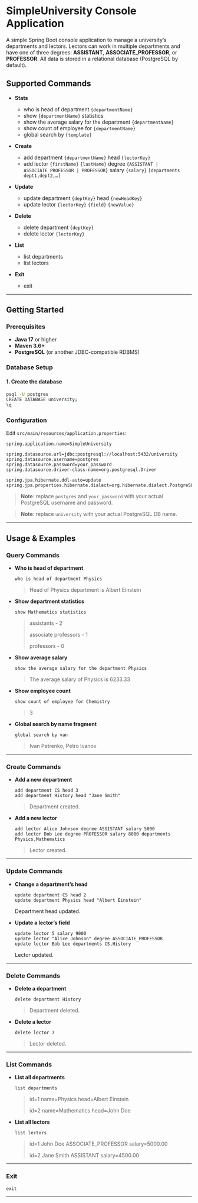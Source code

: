 # SimpleUniversity Console Application

A simple Spring Boot console application to manage a university’s departments and lectors. Lectors can work in multiple departments and have one of three degrees: **ASSISTANT**, **ASSOCIATE_PROFESSOR**, or **PROFESSOR**. All data is stored in a relational database (PostgreSQL by default).

## Supported Commands

- **Stats**  
  - who is head of department `{departmentName}`
  - show `{departmentName}` statistics 
  - show the average salary for the department `{departmentName}`  
  - show count of employee for `{departmentName}`  
  - global search by `{template}`  

- **Create**  
  - add department `{departmentName}` head `{lectorKey}`  
  - add lector `{firstName}` `{lastName}` degree `{ASSISTANT | ASSOCIATE_PROFESSOR | PROFESSOR}` salary `{salary}` `[departments dept1,dept2,…]`  

- **Update**  
  - update department `{deptKey}` head `{newHeadKey}`  
  - update lector `{lectorKey}` `{field}` `{newValue}`  

- **Delete**  
  - delete department `{deptKey}`  
  - delete lector `{lectorKey}`  

- **List**  
  - list departments
  - list lectors 

- **Exit**  
  - exit

---

## Getting Started

### Prerequisites

- **Java 17** or higher  
- **Maven 3.6+**  
- **PostgreSQL** (or another JDBC-compatible RDBMS)

### Database Setup

#### 1. Create the database

```bash
psql -U postgres
CREATE DATABASE university;
\q
```



### Configuration

Edit `src/main/resources/application.properties`:

```properties
spring.application.name=SimpleUniversity

spring.datasource.url=jdbc:postgresql://localhost:5432/university
spring.datasource.username=postgres
spring.datasource.password=your_password
spring.datasource.driver-class-name=org.postgresql.Driver

spring.jpa.hibernate.ddl-auto=update
spring.jpa.properties.hibernate.dialect=org.hibernate.dialect.PostgreSQLDialect
```

> **Note**: replace `postgres` and `your_password` with your actual PostgreSQL username and password.

> **Note**: replace `university` with your actual PostgreSQL DB name.

---

## Usage & Examples

### Query Commands

* **Who is head of department**

  ```text
  who is head of department Physics
  ```
  
  > Head of Physics department is Albert Einstein

* **Show department statistics**

  ```text
  show Mathematics statistics
  ```

  > assistants - 2
  > 
  > associate professors - 1
  > 
  > professors - 0
  

* **Show average salary**

  ```text
  show the average salary for the department Physics
  ```

  > The average salary of Physics is 6233.33

* **Show employee count**

  ```text
  show count of employee for Chemistry
  ```

  > 3

* **Global search by name fragment**

  ```text
  global search by van
  ```

  > Ivan Petrenko, Petro Ivanov

---

### Create Commands

* **Add a new department**

  ```text
  add department CS head 3
  add department History head "Jane Smith"
  ```

  > Department created.

* **Add a new lector**

  ```text
  add lector Alice Johnson degree ASSISTANT salary 5000
  add lector Bob Lee degree PROFESSOR salary 8000 departments Physics,Mathematics
  ```

  > Lector created.

---

### Update Commands

* **Change a department’s head**

  ```text
  update department CS head 2
  update department Physics head "Albert Einstein"
  ```

  Department head updated.

* **Update a lector’s field**

  ```text
  update lector 5 salary 9000
  update lector "Alice Johnson" degree ASSOCIATE_PROFESSOR
  update lector Bob Lee departments CS,History
  ```

  Lector updated.

---

### Delete Commands

* **Delete a department**

  ```text
  delete department History
  ```

  > Department deleted.

* **Delete a lector**

  ```text
  delete lector 7
  ```

  > Lector deleted.

---

### List Commands

* **List all departments**

  ```text
  list departments
  ```

  > id=1 name=Physics head=Albert Einstein
  > 
  > id=2 name=Mathematics head=John Doe


* **List all lectors**

  ```text
  list lectors
  ```

  > id=1 John Doe ASSOCIATE_PROFESSOR salary=5000.00
  > 
  > id=2 Jane Smith ASSISTANT salary=4500.00

---

### Exit

```text
exit
```

---
